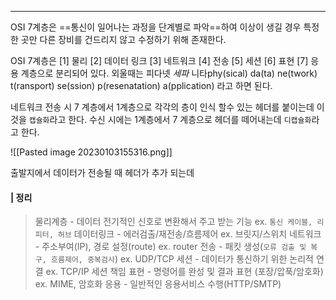 ----

OSI 7계층은 ==통신이 일어나는 과정을 단계별로 파악==하여 이상이 생길 경우 특정 한 곳만 다른 장비를
건드리지 않고 수정하기 위해 존재한다. 

OSI 7계층은 [1] 물리 [2] 데이터 링크 [3] 네트워크 [4] 전송 [5] 세션 [6] 표현 [7] 응용 계층으로 분리되어 있다. 
외울때는 피다넷 _세파_ 니타phy(sical) da(ta) ne(twork) t(ransport) se(ssion) p(resenatation) a(pplication) 라고 하면 된다.

네트워크 전송 시 7 계층에서 1계층으로 각각의 층이 인식 할수 있는 헤더를 붙이는데 이것을 `캡슐화`라고 한다. 
수신 시에는 1계층에서 7 계층으로 헤더를 떼어내는데 `디캡슐화`라고 한다. 

![[Pasted image 20230103155316.png]]

출발지에서 데이터가 전송될 때 헤더가 추가 되는데 


#### | 정리 

>물리계층 - 데이터 전기적인 신호로 변환해서 주고 받는 기능 ex. `통신 케이블, 리피터, 허브`
  데이터링크  - 에러검출/재전송/흐름제어 ex. 브릿지/스위치
  네트워크 - 주소부여(IP), 경로 설정(route) ex. router
  전송 - 패킷 생성(`오류 검출 및 복구, 흐름제어, 중복검사`) ex. UDP/TCP 
  세션 - 데이터가 통신하기 위한 논리적 연결 ex. TCP/IP 세션 책임
  표현 -  명령어를 완성 및 결과 표현 (포장/압푹/암호화) ex. MIME, 암호화
  응용 - 일반적인 응용서비스 수행(HTTP/SMTP)
